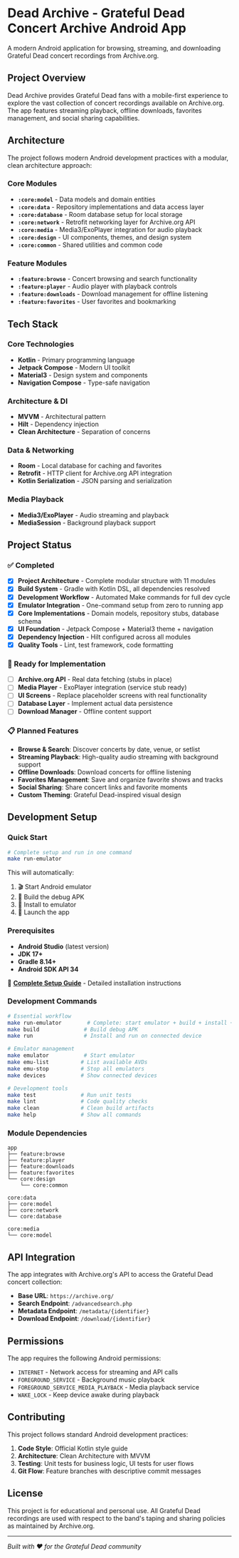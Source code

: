 # Dead Archive - Grateful Dead Concert Archive Android App

A modern Android application for browsing, streaming, and downloading Grateful Dead concert recordings from Archive.org.

## Project Overview

Dead Archive provides Grateful Dead fans with a mobile-first experience to explore the vast collection of concert recordings available on Archive.org. The app features streaming playback, offline downloads, favorites management, and social sharing capabilities.

## Architecture

The project follows modern Android development practices with a modular, clean architecture approach:

### Core Modules

- **`:core:model`** - Data models and domain entities
- **`:core:data`** - Repository implementations and data access layer
- **`:core:database`** - Room database setup for local storage
- **`:core:network`** - Retrofit networking layer for Archive.org API
- **`:core:media`** - Media3/ExoPlayer integration for audio playback
- **`:core:design`** - UI components, themes, and design system
- **`:core:common`** - Shared utilities and common code

### Feature Modules

- **`:feature:browse`** - Concert browsing and search functionality
- **`:feature:player`** - Audio player with playback controls
- **`:feature:downloads`** - Download management for offline listening
- **`:feature:favorites`** - User favorites and bookmarking

## Tech Stack

### Core Technologies
- **Kotlin** - Primary programming language
- **Jetpack Compose** - Modern UI toolkit
- **Material3** - Design system and components
- **Navigation Compose** - Type-safe navigation

### Architecture & DI
- **MVVM** - Architectural pattern
- **Hilt** - Dependency injection
- **Clean Architecture** - Separation of concerns

### Data & Networking
- **Room** - Local database for caching and favorites
- **Retrofit** - HTTP client for Archive.org API integration
- **Kotlin Serialization** - JSON parsing and serialization

### Media Playback
- **Media3/ExoPlayer** - Audio streaming and playback
- **MediaSession** - Background playback support

## Project Status

### ✅ Completed
- [x] **Project Architecture** - Complete modular structure with 11 modules
- [x] **Build System** - Gradle with Kotlin DSL, all dependencies resolved
- [x] **Development Workflow** - Automated Make commands for full dev cycle
- [x] **Emulator Integration** - One-command setup from zero to running app
- [x] **Core Implementations** - Domain models, repository stubs, database schema
- [x] **UI Foundation** - Jetpack Compose + Material3 theme + navigation
- [x] **Dependency Injection** - Hilt configured across all modules
- [x] **Quality Tools** - Lint, test framework, code formatting

### 🚧 Ready for Implementation
- [ ] **Archive.org API** - Real data fetching (stubs in place)
- [ ] **Media Player** - ExoPlayer integration (service stub ready)
- [ ] **UI Screens** - Replace placeholder screens with real functionality
- [ ] **Database Layer** - Implement actual data persistence
- [ ] **Download Manager** - Offline content support

### 📋 Planned Features
- **Browse & Search**: Discover concerts by date, venue, or setlist
- **Streaming Playback**: High-quality audio streaming with background support
- **Offline Downloads**: Download concerts for offline listening
- **Favorites Management**: Save and organize favorite shows and tracks
- **Social Sharing**: Share concert links and favorite moments
- **Custom Theming**: Grateful Dead-inspired visual design

## Development Setup

### Quick Start
```bash
# Complete setup and run in one command
make run-emulator
```

This will automatically:
1. 🎬 Start Android emulator
2. 🔨 Build the debug APK  
3. 📱 Install to emulator
4. 🚀 Launch the app

### Prerequisites
- **Android Studio** (latest version)
- **JDK 17+** 
- **Gradle 8.14+**
- **Android SDK API 34**

📖 **[Complete Setup Guide](SETUP.md)** - Detailed installation instructions

### Development Commands
```bash
# Essential workflow
make run-emulator        # Complete: start emulator + build + install + launch
make build              # Build debug APK
make run                # Install and run on connected device

# Emulator management
make emulator           # Start emulator
make emu-list          # List available AVDs
make emu-stop          # Stop all emulators
make devices           # Show connected devices

# Development tools
make test              # Run unit tests
make lint              # Code quality checks
make clean             # Clean build artifacts
make help              # Show all commands
```

### Module Dependencies

```
app
├── feature:browse
├── feature:player  
├── feature:downloads
├── feature:favorites
└── core:design
    └── core:common

core:data
├── core:model
├── core:network
└── core:database

core:media
└── core:model
```

## API Integration

The app integrates with Archive.org's API to access the Grateful Dead concert collection:

- **Base URL**: `https://archive.org/`
- **Search Endpoint**: `/advancedsearch.php`
- **Metadata Endpoint**: `/metadata/{identifier}`
- **Download Endpoint**: `/download/{identifier}`

## Permissions

The app requires the following Android permissions:

- `INTERNET` - Network access for streaming and API calls
- `FOREGROUND_SERVICE` - Background music playback
- `FOREGROUND_SERVICE_MEDIA_PLAYBACK` - Media playback service
- `WAKE_LOCK` - Keep device awake during playback

## Contributing

This project follows standard Android development practices:

1. **Code Style**: Official Kotlin style guide
2. **Architecture**: Clean Architecture with MVVM
3. **Testing**: Unit tests for business logic, UI tests for user flows
4. **Git Flow**: Feature branches with descriptive commit messages

## License

This project is for educational and personal use. All Grateful Dead recordings are used with respect to the band's taping and sharing policies as maintained by Archive.org.

---

*Built with ❤️ for the Grateful Dead community*
